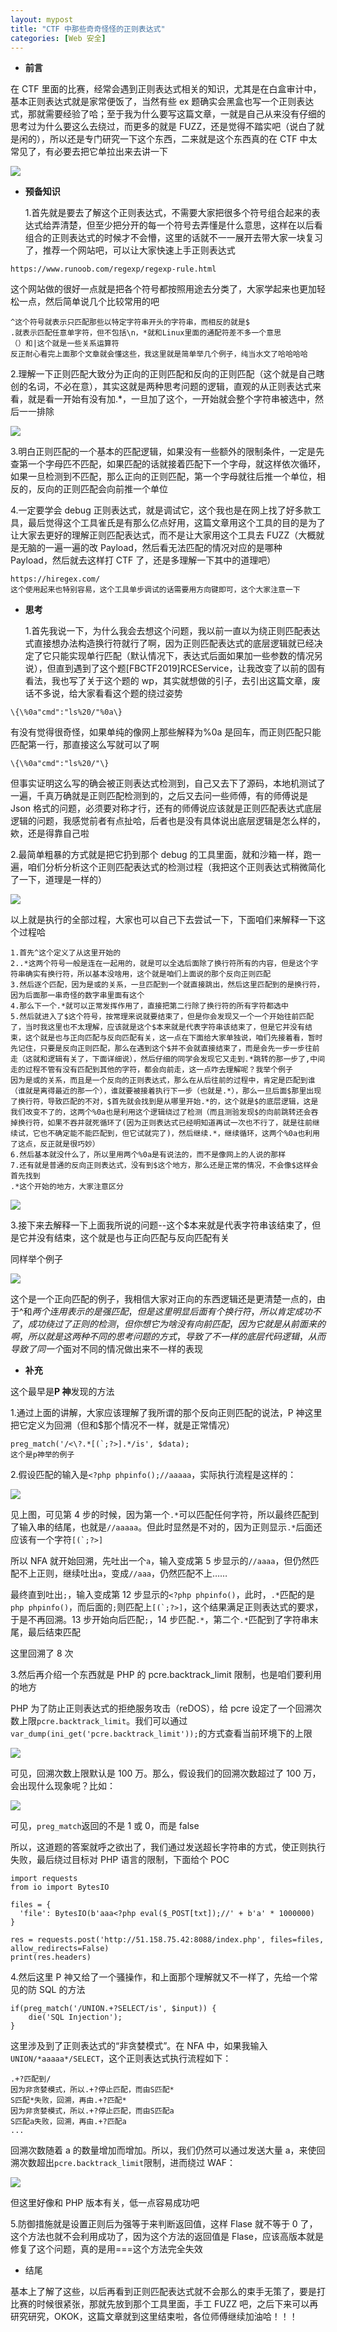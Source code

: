 ```yaml
---
layout: mypost
title: "CTF 中那些奇奇怪怪的正则表达式"
categories: [Web 安全]
---
```


- **前言**

在 CTF 里面的比赛，经常会遇到正则表达式相关的知识，尤其是在白盒审计中，基本正则表达式就是家常便饭了，当然有些 ex 题确实会黑盒也写一个正则表达式，那就需要经验了哈；至于我为什么要写这篇文章，一就是自己从来没有仔细的思考过为什么要这么去绕过，而更多的就是 FUZZ，还是觉得不踏实吧（说白了就是闲的），所以还是专门研究一下这个东西，二来就是这个东西真的在 CTF 中太常见了，有必要去把它单拉出来去讲一下

![](image-20.png)

- **预备知识**

  1.首先就是要去了解这个正则表达式，不需要大家把很多个符号组合起来的表达式给弄清楚，但至少把分开的每一个符号去弄懂是什么意思，这样在以后看组合的正则表达式的时候才不会懵，这里的话就不一一展开去带大家一块复习了，推荐一个网站吧，可以让大家快速上手正则表达式

```
https://www.runoob.com/regexp/regexp-rule.html
```

这个网站做的很好一点就是把各个符号都按照用途去分类了，大家学起来也更加轻松一点，然后简单说几个比较常用的吧

```
^这个符号就表示只匹配那些以特定字符串开头的字符串，而相反的就是$
.就表示匹配任意单字符，但不包括\n，*就和Linux里面的通配符差不多一个意思
（）和|这个就是一些关系运算符
反正耐心看完上面那个文章就会懂这些，我这里就是简单举几个例子，纯当水文了哈哈哈哈
```

2.理解一下正则匹配大致分为正向的正则匹配和反向的正则匹配（这个就是自己瞎创的名词，不必在意），其实这就是两种思考问题的逻辑，直观的从正则表达式来看，就是看一开始有没有加.\*，一旦加了这个，一开始就会整个字符串被选中，然后一一排除

![](image-21.png)

3.明白正则匹配的一个基本的匹配逻辑，如果没有一些额外的限制条件，一定是先查第一个字母匹不匹配，如果匹配的话就接着匹配下一个字母，就这样依次循环，如果一旦检测到不匹配，那么正向的正则匹配，第一个字母就往后推一个单位，相反的，反向的正则匹配会向前推一个单位

4.一定要学会 debug 正则表达式，就是调试它，这个我也是在网上找了好多款工具，最后觉得这个工具雀氏是有那么亿点好用，这篇文章用这个工具的目的是为了让大家去更好的理解正则匹配表达式，而不是让大家用这个工具去 FUZZ（大概就是无脑的一遍一遍的改 Payload，然后看无法匹配的情况对应的是哪种 Payload，然后就去这样打 CTF 了，还是多理解一下其中的道理吧）

```
https://hiregex.com/
这个使用起来也特别容易，这个工具单步调试的话需要用方向键即可，这个大家注意一下
```

- **思考**

  1.首先我说一下，为什么我会去想这个问题，我以前一直以为绕正则匹配表达式直接想办法构造换行符就行了啊，因为正则匹配表达式的底层逻辑就已经决定了它只能实现单行匹配（默认情况下，表达式后面如果加一些参数的情况另说），但直到遇到了这个题\[FBCTF2019\]RCEService，让我改变了以前的固有看法，我也写了关于这个题的 wp，其实就想做的引子，去引出这篇文章，废话不多说，给大家看看这个题的绕过姿势

```
\{\%0a"cmd":"ls%20/"%0a\}
```

有没有觉得很奇怪，如果单纯的像网上那些解释为%0a 是回车，而正则匹配只能匹配第一行，那直接这么写就可以了啊

```
\{\%0a"cmd":"ls%20/"\}
```

但事实证明这么写的确会被正则表达式检测到，自己又去下了源码，本地机测试了一遍，千真万确就是正则匹配检测到的，之后又去问一些师傅，有的师傅说是 Json 格式的问题，必须要对称才行，还有的师傅说应该就是正则匹配表达式底层逻辑的问题，我感觉前者有点扯哈，后者也是没有具体说出底层逻辑是怎么样的，欸，还是得靠自己啦

2.最简单粗暴的方式就是把它扔到那个 debug 的工具里面，就和沙箱一样，跑一遍，咱们分析分析这个正则匹配表达式的检测过程（我把这个正则表达式稍微简化了一下，道理是一样的）

![](image-18-1024x353.png)

以上就是执行的全部过程，大家也可以自己下去尝试一下，下面咱们来解释一下这个过程哈

```
1.首先^这个定义了从这里开始的
2..*这两个符号一般是连在一起用的，就是可以全选后面除了换行符所有的内容，但是这个字符串确实有换行符，所以基本没啥用，这个就是咱们上面说的那个反向正则匹配
3.然后逐个匹配，因为是或的关系，一旦匹配到一个就直接跳出，然后这里匹配到的是换行符，因为后面那一串奇怪的数字串里面有这个
4.那么下一个.*就可以正常发挥作用了，直接把第二行除了换行符的所有字符都选中
5.然后就进入了$这个符号，按常理来说就要结束了，但是你会发现又一个一个开始往前匹配了，当时我这里也不太理解，应该就是这个$本来就是代表字符串该结束了，但是它并没有结束，这个就是也与正向匹配与反向匹配有关，这一点在下面给大家单独说，咱们先接着看，暂时先记住，只要是反向正则匹配，那么在遇到这个$并不会就直接结束了，而是会先一步一步往前走（这就和逻辑有关了，下面详细说），然后仔细的同学会发现它又走到.*跳转的那一步了,中间走的过程不管有没有匹配到其他的字符，都会向前走，这一点咋去理解呢？我举个例子
因为是或的关系，而且是一个反向的正则表达式，那么在从后往前的过程中，肯定是匹配到谁（谁就是离得最近的那一个），谁就要被接着执行下一步（也就是.*），那么一旦后面$那里出现了换行符，导致匹配的不对，$首先就会找到是从哪里开始.*的，这个就是$的底层逻辑，这是我们改变不了的，这两个%0a也是利用这个逻辑绕过了检测（而且测验发现$的向前跳转还会吞掉换行符，如果不吞并就死循环了(因为正则表达式已经明知道再试一次也不行了，就是往前继续试，它也不确定能不能匹配到，但它试就完了)，然后继续.*，继续循环，这两个%0a也利用了这点，反正就是很巧妙）
6.然后基本就没什么了，所以里用两个%0a是有说法的，而不是像网上的人说的那样
7.还有就是普通的反向正则表达式，没有到$这个地方，那么还是正常的情况，不会像$这样会首先找到
.*这个开始的地方，大家注意区分
```

![](image-19-1024x1024.png)

3.接下来去解释一下上面我所说的问题--这个$本来就是代表字符串该结束了，但是它并没有结束，这个就是也与正向匹配与反向匹配有关

同样举个例子

![](屏幕截图-2023-09-22-145140-1024x179.png)

这个是一个正向匹配的例子，我相信大家对正向的东西逻辑还是更清楚一点的，由于^和$两个连用表示的是强匹配，但是这里明显后面有个换行符，所以肯定成功不了，成功绕过了正则的检测，但你想它为啥没有向前匹配，因为它就是从前面来的啊，所以就是这两种不同的思考问题的方式，导致了不一样的底层代码逻辑，从而导致了同一个$面对不同的情况做出来不一样的表现

- **补充**

这个最早是**P 神**发现的方法

1.通过上面的讲解，大家应该理解了我所谓的那个反向正则匹配的说法，P 神这里把它定义为回溯（但和$那个情况不一样，就是正常情况）

```
preg_match('/<\?.*[(`;?>].*/is', $data);
这个是p神举的例子
```

2.假设匹配的输入是`<?php phpinfo();//aaaaa`，实际执行流程是这样的：

![](image-22-1024x445.png)

见上图，可见第 4 步的时候，因为第一个`.*`可以匹配任何字符，所以最终匹配到了输入串的结尾，也就是`//aaaaa`。但此时显然是不对的，因为正则显示`.*`后面还应该有一个字符`` [(`;?>] ``

所以 NFA 就开始回溯，先吐出一个`a`，输入变成第 5 步显示的`//aaaa`，但仍然匹配不上正则，继续吐出`a`，变成`//aaa`，仍然匹配不上……

最终直到吐出`;`，输入变成第 12 步显示的`<?php phpinfo()`，此时，`.*`匹配的是`php phpinfo()`，而后面的`;`则匹配上`` [(`;?>] ``，这个结果满足正则表达式的要求，于是不再回溯。13 步开始向后匹配`;`，14 步匹配`.*`，第二个`.*`匹配到了字符串末尾，最后结束匹配

这里回溯了 8 次

3.然后再介绍一个东西就是 PHP 的 pcre.backtrack_limit 限制，也是咱们要利用的地方

PHP 为了防止正则表达式的拒绝服务攻击（reDOS），给 pcre 设定了一个回溯次数上限`pcre.backtrack_limit`。我们可以通过`var_dump(ini_get('pcre.backtrack_limit'));`的方式查看当前环境下的上限

![](image-23.png)

可见，回溯次数上限默认是 100 万。那么，假设我们的回溯次数超过了 100 万，会出现什么现象呢？比如：

![](image-24.png)

可见，`preg_match`返回的不是 1 或 0，而是 false

所以，这道题的答案就呼之欲出了，我们通过发送超长字符串的方式，使正则执行失败，最后绕过目标对 PHP 语言的限制，下面给个 POC

```
import requests
from io import BytesIO

files = {
  'file': BytesIO(b'aaa<?php eval($_POST[txt]);//' + b'a' * 1000000)
}

res = requests.post('http://51.158.75.42:8088/index.php', files=files, allow_redirects=False)
print(res.headers)
```

4.然后这里 P 神又给了一个骚操作，和上面那个理解就又不一样了，先给一个常见的防 SQL 的方法

```
if(preg_match('/UNION.+?SELECT/is', $input)) {
    die('SQL Injection');
}
```

这里涉及到了正则表达式的“非贪婪模式”。在 NFA 中，如果我输入`UNION/*aaaaa*/SELECT`，这个正则表达式执行流程如下：

```
.+?匹配到/
因为非贪婪模式，所以.+?停止匹配，而由S匹配*
S匹配*失败，回溯，再由.+?匹配*
因为非贪婪模式，所以.+?停止匹配，而由S匹配a
S匹配a失败，回溯，再由.+?匹配a
...
```

回溯次数随着 a 的数量增加而增加。所以，我们仍然可以通过发送大量 a，来使回溯次数超出`pcre.backtrack_limit`限制，进而绕过 WAF：

![](image-25.png)

但这里好像和 PHP 版本有关，低一点容易成功吧

5.防御措施就是设置正则后为强等于来判断返回值，这样 Flase 就不等于 0 了，这个方法也就不会利用成功了，因为这个方法的返回值是 Flase，应该高版本就是修复了这个问题，真的是用===这个方法完全失效

- 结尾

基本上了解了这些，以后再看到正则匹配表达式就不会那么的束手无策了，要是打比赛的时候很紧张，那就先放到那个工具里面，手工 FUZZ 吧，之后下来可以再研究研究，OKOK，这篇文章就到这里结束啦，各位师傅继续加油哈！！！
